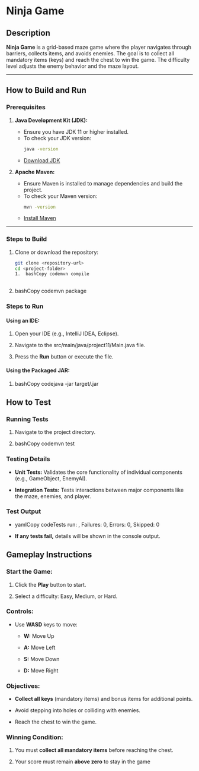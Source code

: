# Ninja Game

## Description
**Ninja Game** is a grid-based maze game where the player navigates through barriers, collects items, and avoids enemies. The goal is to collect all mandatory items (keys) and reach the chest to win the game. The difficulty level adjusts the enemy behavior and the maze layout.

---

## How to Build and Run

### Prerequisites
1. **Java Development Kit (JDK):**
   - Ensure you have JDK 11 or higher installed.
   - To check your JDK version:
     ```bash
     java -version
     ```
   - [Download JDK](https://www.oracle.com/java/technologies/javase-downloads.html)

2. **Apache Maven:**
   - Ensure Maven is installed to manage dependencies and build the project.
   - To check your Maven version:
     ```bash
     mvn -version
     ```
   - [Install Maven](https://maven.apache.org/install.html)

---

### Steps to Build
1. Clone or download the repository:
   ```bash
   git clone <repository-url>
   cd <project-folder>
   1.  bashCopy codemvn compile
    
2.  bashCopy codemvn package
    

### Steps to Run

#### Using an IDE:

1.  Open your IDE (e.g., IntelliJ IDEA, Eclipse).
    
2.  Navigate to the src/main/java/project11/Main.java file.
    
3.  Press the **Run** button or execute the file.
    

#### Using the Packaged JAR:

1.  bashCopy codejava -jar target/.jar
    

How to Test
-----------

### Running Tests

1.  Navigate to the project directory.
    
2.  bashCopy codemvn test
    

### Testing Details

*   **Unit Tests:** Validates the core functionality of individual components (e.g., GameObject, EnemyAI).
    
*   **Integration Tests:** Tests interactions between major components like the maze, enemies, and player.
    

### Test Output

*   yamlCopy codeTests run: , Failures: 0, Errors: 0, Skipped: 0
    
*   **If any tests fail,** details will be shown in the console output.
    

Gameplay Instructions
---------------------

### Start the Game:

1.  Click the **Play** button to start.
    
2.  Select a difficulty: Easy, Medium, or Hard.
    

### Controls:

*   Use **WASD** keys to move:
    
    *   **W:** Move Up
        
    *   **A:** Move Left
        
    *   **S:** Move Down
        
    *   **D:** Move Right
        

### Objectives:

*   **Collect all keys** (mandatory items) and bonus items for additional points.
    
*   Avoid stepping into holes or colliding with enemies.
    
*   Reach the chest to win the game.
    

### Winning Condition:

1.  You must **collect all mandatory items** before reaching the chest.
    
2.  Your score must remain **above zero** to stay in the game
